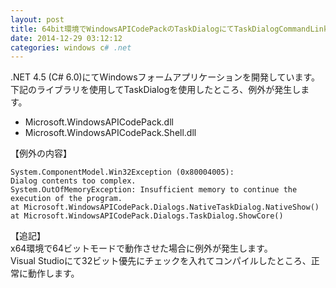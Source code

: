```yaml
---
layout: post
title: 64bit環境でWindowsAPICodePackのTaskDialogにてTaskDialogCommandLinkを使用した場合例外が発生
date: 2014-12-29 03:12:12
categories: windows c# .net
---
```

<p>.NET 4.5 (C# 6.0)にてWindowsフォームアプリケーションを開発しています。<br>
下記のライブラリを使用してTaskDialogを使用したところ、例外が発生します。</p>

<ul>
<li>Microsoft.WindowsAPICodePack.dll</li>
<li>Microsoft.WindowsAPICodePack.Shell.dll</li>
</ul>

<p>【例外の内容】</p>

<pre><code>System.ComponentModel.Win32Exception (0x80004005): 
Dialog contents too complex.
System.OutOfMemoryException: Insufficient memory to continue the execution of the program.
at Microsoft.WindowsAPICodePack.Dialogs.NativeTaskDialog.NativeShow()
at Microsoft.WindowsAPICodePack.Dialogs.TaskDialog.ShowCore()
</code></pre>

<p>【追記】<br>
x64環境で64ビットモードで動作させた場合に例外が発生します。<br>
Visual Studioにて32ビット優先にチェックを入れてコンパイルしたところ、正常に動作します。    </p>
